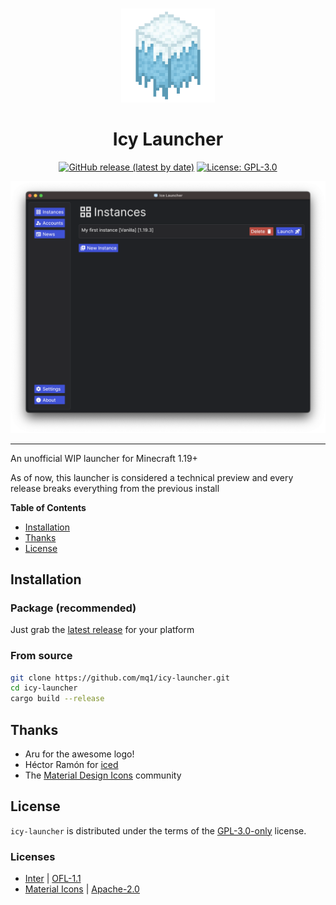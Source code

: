 <br>

<p align="center">
<img src="assets/icy-launcher.png" alt="Icy Launcher Logo" height="150">
</p>

<h1 align="center">Icy Launcher</h1>

<p align="center">
<a href="https://github.com/mq1/icy-launcher/releases/latest"><img alt="GitHub release (latest by date)" src="https://img.shields.io/github/v/release/mq1/icy-launcher"></a>
<a href="https://github.com/mq1/icy-launcher/blob/main/LICENSE"><img alt="License: GPL-3.0" src="https://img.shields.io/github/license/mq1/icy-launcher"></a>
</p>

<img alt="screenshot" src="screenshot.png">

-----

An unofficial WIP launcher for Minecraft 1.19+

As of now, this launcher is considered a technical preview and every release breaks everything from the previous install

**Table of Contents**

- [Installation](#installation)
- [Thanks](#thanks)
- [License](#license)

## Installation

### Package (recommended)

Just grab the [latest release](https://github.com/mq1/icy-launcher/releases/latest) for your platform

### From source

```sh
git clone https://github.com/mq1/icy-launcher.git
cd icy-launcher
cargo build --release
```

## Thanks

- Aru for the awesome logo!
- Héctor Ramón for [iced](https://github.com/iced-rs/iced)
- The [Material Design Icons](https://github.com/Templarian/MaterialDesign) community

## License

`icy-launcher` is distributed under the terms of the [GPL-3.0-only](https://spdx.org/licenses/GPL-3.0-only.html) license.

### Licenses

- [Inter](https://github.com/rsms/inter) | [OFL-1.1](https://github.com/rsms/inter/blob/master/LICENSE.txt)
- [Material Icons](https://github.com/google/material-design-icons) | [Apache-2.0](https://github.com/google/material-design-icons/blob/master/LICENSE)
